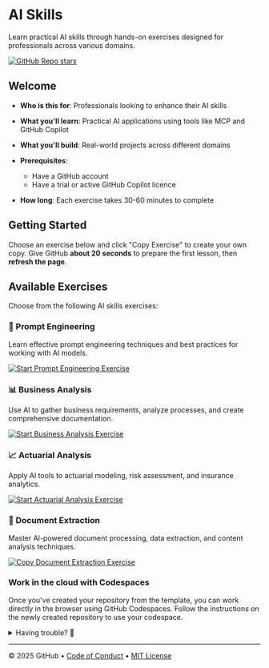 # AI Skills

Learn practical AI skills through hands-on exercises designed for professionals across various domains.

[![GitHub Repo stars](https://img.shields.io/github/stars/anton-roos/ai-skills)](https://github.com/anton-roos/ai-skills)

## Welcome

- **Who is this for**: Professionals looking to enhance their AI skills
- **What you'll learn**: Practical AI applications using tools like MCP and GitHub Copilot
- **What you'll build**: Real-world projects across different domains
- **Prerequisites**:
  - Have a GitHub account
  - Have a trial or active GitHub Copilot licence

- **How long**: Each exercise takes 30-60 minutes to complete

## Getting Started

Choose an exercise below and click "Copy Exercise" to create your own copy. Give GitHub **about 20 seconds** to prepare the first lesson, then **refresh the page**.

## Available Exercises

Choose from the following AI skills exercises:

### 🤖 Prompt Engineering
Learn effective prompt engineering techniques and best practices for working with AI models.

[![Start Prompt Engineering Exercise](https://img.shields.io/badge/prompt%20engineering-start-e64600?style=for-the-badge&logo=github&labelColor=442359)](https://github.com/new?template_owner=anton-roos&template_name=prompt-engineering&owner=%40me&name=ai-skills-prompt-engineering&description=Exercise:+Prompt%20Engineering%20with%20AI&visibility=public)

### 📊 Business Analysis  
Use AI to gather business requirements, analyze processes, and create comprehensive documentation.

[![Start Business Analysis Exercise](https://img.shields.io/badge/business%20analysis-start-e64600?style=for-the-badge&logo=github&labelColor=442359)](https://github.com/new?template_owner=anton-roos&template_name=business-analysis&owner=%40me&name=ai-skills-business-analysis&description=Exercise:+Business%20Analysis%20with%20MCP%20and%20AI&visibility=public)

### 📈 Actuarial Analysis
Apply AI tools to actuarial modeling, risk assessment, and insurance analytics.

[![Start Actuarial Analysis Exercise](https://img.shields.io/badge/actuarial%20analysis-start-e64600?style=for-the-badge&logo=github&labelColor=442359)](https://github.com/new?template_owner=anton-roos&template_name=actuarial-analysis&owner=%40me&name=ai-skills-actuarial-analysis&description=Exercise:+Actuarial%20Analysis%20with%20AI&visibility=public)

### 📄 Document Extraction
Master AI-powered document processing, data extraction, and content analysis techniques.

[![Copy Document Extraction Exercise](https://img.shields.io/badge/Document%20Extraction-start-e64600?style=for-the-badge&logo=github&labelColor=442359)](https://github.com/new?template_owner=anton-roos&template_name=document-extraction&owner=%40me&name=ai-skills-document-extraction&description=Exercise:+Document%20Extraction%20with%20AI&visibility=public)

### Work in the cloud with Codespaces

Once you've created your repository from the template, you can work directly in the browser using GitHub Codespaces. Follow the instructions on the newly created repository to use your codespace.

<details>
<summary>Having trouble? 🤷</summary><br/>

When copying the exercise, we recommend the following settings:

- For owner, choose your personal account or an organization to host the repository.

- We recommend creating a public repository, since private repositories will use Actions minutes.

If the exercise isn't ready in 20 seconds, please check the [Actions](../../actions) tab.

- Check to see if a job is running. Sometimes it simply takes a bit longer.

- If the page shows a failed job, please submit an issue. Nice, you found a bug! 🐛

</details>

---

&copy; 2025 GitHub &bull; [Code of Conduct](https://www.contributor-covenant.org/version/2/1/code_of_conduct/code_of_conduct.md) &bull; [MIT License](https://gh.io/mit)
